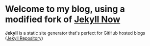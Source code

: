
# Welcome to my blog, using a modified fork of [Jekyll Now](https://github.com/barryclark/jekyll-now)

**Jekyll** is a static site generator that's perfect for GitHub hosted blogs ([Jekyll Repository](https://github.com/jekyll/jekyll))
